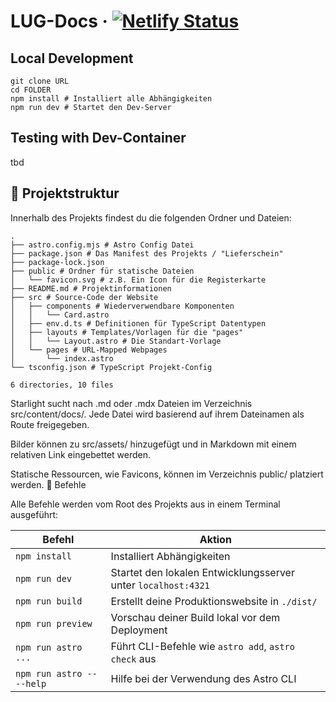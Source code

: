# LUG-Docs &middot; [![Netlify Status](https://api.netlify.com/api/v1/badges/2a09fb21-97e2-4c63-9f73-acb6c9367c4c/deploy-status)](https://app.netlify.com/sites/lug-learn/deploys)

## Local Development

```shell
git clone URL
cd FOLDER
npm install # Installiert alle Abhängigkeiten
npm run dev # Startet den Dev-Server
```

## Testing with Dev-Container

tbd

## 🚀 Projektstruktur

Innerhalb des Projekts findest du die folgenden Ordner und Dateien:

```shell
.
├── astro.config.mjs # Astro Config Datei
├── package.json # Das Manifest des Projekts / "Lieferschein"
├── package-lock.json
├── public # Ordner für statische Dateien
│   └── favicon.svg # z.B. Ein Icon für die Registerkarte
├── README.md # Projektinformationen
├── src # Source-Code der Website
│   ├── components # Wiederverwendbare Komponenten
│   │   └── Card.astro
│   ├── env.d.ts # Definitionen für TypeScript Datentypen
│   ├── layouts # Templates/Vorlagen für die "pages"
│   │   └── Layout.astro # Die Standart-Vorlage
│   └── pages # URL-Mapped Webpages
│       └── index.astro
└── tsconfig.json # TypeScript Projekt-Config

6 directories, 10 files
```

Starlight sucht nach .md oder .mdx Dateien im Verzeichnis src/content/docs/. Jede Datei wird basierend auf ihrem Dateinamen als Route freigegeben.

Bilder können zu src/assets/ hinzugefügt und in Markdown mit einem relativen Link eingebettet werden.

Statische Ressourcen, wie Favicons, können im Verzeichnis public/ platziert werden.
🧞 Befehle

Alle Befehle werden vom Root des Projekts aus in einem Terminal ausgeführt:

|Befehl|Aktion|
|---|---|
|`npm install`|Installiert Abhängigkeiten|
|`npm run dev`|Startet den lokalen Entwicklungsserver unter `localhost:4321`|
|`npm run build`|Erstellt deine Produktionswebsite in `./dist/`|
|`npm run preview`|Vorschau deiner Build lokal vor dem Deployment|
|`npm run astro ...`|Führt CLI-Befehle wie `astro add`, `astro check` aus|
|`npm run astro -- --help`|Hilfe bei der Verwendung des Astro CLI|
